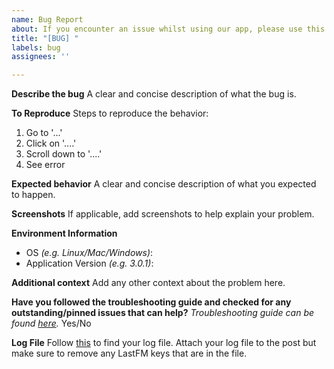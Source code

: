 ```yaml
---
name: Bug Report
about: If you encounter an issue whilst using our app, please use this template to help improve the app.
title: "[BUG] "
labels: bug
assignees: ''

---
```


**Describe the bug**
A clear and concise description of what the bug is.

**To Reproduce**
Steps to reproduce the behavior:
1. Go to '...'
2. Click on '....'
3. Scroll down to '....'
4. See error

**Expected behavior**
A clear and concise description of what you expected to happen.

**Screenshots**
If applicable, add screenshots to help explain your problem.

**Environment Information**
 - OS *(e.g. Linux/Mac/Windows)*: 
 - Application Version *(e.g. 3.0.1)*: 
 
**Additional context**
Add any other context about the problem here.

**Have you followed the troubleshooting guide and checked for any outstanding/pinned issues that can help?**
*Troubleshooting guide can be found [here](https://github.com/Alex313031/Apple-Music-Electron/wiki/Troubleshooting).*
Yes/No

**Log File**
Follow [this](https://github.com/Alex313031/Apple-Music-Electron/wiki/FAQs#2-how-to-find-the-log-file) to find your log file.
Attach your log file to the post but make sure to remove any LastFM keys that are in the file.
